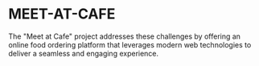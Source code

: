 # MEET-AT-CAFE
The "Meet at Cafe" project addresses these challenges by offering an online food ordering platform that leverages modern web technologies to deliver a seamless and engaging experience. 
